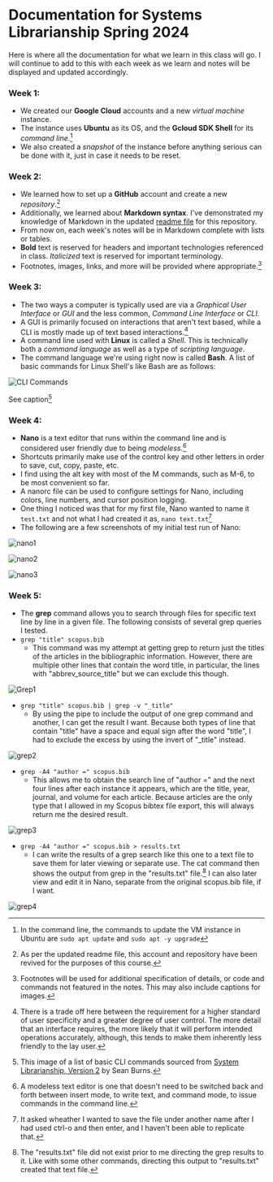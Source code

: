 # Documentation for Systems Librarianship Spring 2024

Here is where all the documentation for what we learn in this class will go. I will continue to add to this with each 
week as we learn and notes will be displayed and updated accordingly. 

### Week 1: 

- We created our **Google Cloud** accounts and a new *virtual machine* instance.
- The instance uses **Ubuntu** as its OS, and the **Gcloud SDK Shell** for its *command line*.[^1]
- We also created a *snapshot* of the instance before anything serious can be done with it, just in case it needs to be reset. 

### Week 2: 

- We learned how to set up a **GitHub** account and create a new *repository*.[^2]
- Additionally, we learned about **Markdown syntax**. I've demonstrated my knowledge of Markdown in the updated [readme file](https://github.com/Ethonoris/hello-world/blob/master/README.md) for this repository.
- From now on, each week's notes will be in Markdown complete with lists or tables.
- **Bold** text is reserved for headers and important technologies referenced in class. *Italicized* text is reserved for important terminology.
- Footnotes, images, links, and more will be provided where appropriate.[^3]

### Week 3: 

- The two ways a computer is typically used are via a *Graphical User Interface* or *GUI* and the less common, *Command Line Interface* or *CLI.*
- A GUI is primarily focused on interactions that aren't text based, while a CLI is mostly made up of text based interactions.[^4]
- A command line used with **Linux** is called a *Shell*. This is technically both a *command language* as well as a type of *scripting language*.
- The command language we're using right now is called **Bash**. A list of basic commands for Linux Shell's like Bash are as follows:

![CLI Commands](https://github.com/Ethonoris/hello-world/assets/44278023/d493020c-fce1-4880-8378-c3649fbc162d)

See caption[^5]

### Week 4: 

- **Nano** is a text editor that runs within the command line and is considered user friendly due to being *modeless*.[^6]
- Shortcuts primarily make use of the control key and other letters in order to save, cut, copy, paste, etc.
- I find using the alt key with most of the M commands, such as M-6, to be most convenient so far.
- A nanorc file can be used to configure settings for Nano, including colors, line numbers, and cursor position logging.
- One thing I noticed was that for my first file, Nano wanted to name it `test.txt` and not what I had created it as, `nano text.txt`[^7]
- The following are a few screenshots of my initial test run of Nano:

![nano1](https://github.com/Ethonoris/hello-world/assets/44278023/6d2349cb-a132-413f-879b-799cb0d661e0)

![nano2](https://github.com/Ethonoris/hello-world/assets/44278023/59513869-18f8-4b44-94ca-824e94ba8dfe)

![nano3](https://github.com/Ethonoris/hello-world/assets/44278023/514421ee-9ed2-46b2-889e-4e1bad75cb54)

### Week 5: 

- The **grep** command allows you to search through files for specific text line by line in a given file. The following consists of several grep queries I tested.
- `grep "title" scopus.bib`
  - This command was my attempt at getting grep to return just the titles of the articles in the bibliographic information. However, there are multiple other lines that contain the word title, in particular, the lines with "abbrev_source_title" but we can exclude this though.
 
![Grep1](https://github.com/Ethonoris/hello-world/assets/44278023/0813b410-3cde-4cf8-a1a1-517b29b62343)

- `grep "title" scopus.bib | grep -v "_title"`
  - By using the pipe to include the output of one grep command and another, I can get the result I want. Because both types of line that contain "title" have a space and equal sign after the word "title", I had to exclude the excess by using the invert of "_title" instead. 

![grep2](https://github.com/Ethonoris/hello-world/assets/44278023/f9f9314d-c87a-4438-b5f0-c4a17904381b)

- `grep -A4 "author =" scopus.bib`
  - This allows me to obtain the search line of "author =" and the next four lines after each instance it appears, which are the title, year, journal, and volume for each article. Because articles are the only type that I allowed in my Scopus bibtex file export, this will always return me the desired result.
 
![grep3](https://github.com/Ethonoris/hello-world/assets/44278023/314c6eb7-5c60-4281-bfdb-bc087731e5c4)

- `grep -A4 "author =" scopus.bib > results.txt`
  - I can write the results of a grep search like this one to a text file to save them for later viewing or separate use. The cat command then shows the output from grep in the "results.txt" file.[^8] I can also later view and edit it in Nano, separate from the original scopus.bib file, if I want. 
 
![grep4](https://github.com/Ethonoris/hello-world/assets/44278023/c8be8e08-cfc0-41c9-b541-75c291492ccd)



[^1]: In the command line, the commands to update the VM instance in Ubuntu are 
  `sudo apt update`
  and
  `sudo apt -y upgrade`
[^2]: As per the updated readme file, this account and repository have been revived 
  for the purposes of this course. 
[^3]: Footnotes will be used for additional specification of details, or code and commands not featured in the notes. 
  This may also include captions for images. 
[^4]: There is a trade off here between the requirement for a higher standard of user specificity and a greater degree of user control. The more detail that an interface requires, the more likely that it will perform intended operations accurately, although, this tends to make them inherently less friendly to the lay user.
[^5]: This image of a list of basic CLI commands sourced from [System Librarianship, Version 2](https://cseanburns.github.io/systems-librarianship/p1-systems-librarianship.html) by Sean Burns. 
[^6]: A modeless text editor is one that doesn't need to be switched back and forth between insert mode, to write text, and command mode, to issue commands in the command line. 
[^7]: It asked wheather I wanted to save the file under another name after I had used ctrl-o and then enter, and I haven't been able to replicate that. 
[^8]: The "results.txt" file did not exist prior to me directing the grep results to it. Like with some other commands, directing this output to "results.txt" created that text file. 
